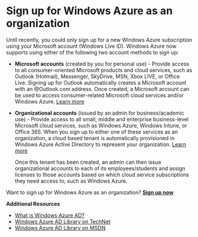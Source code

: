 <properties umbracoNaviHide="0" pageTitle="Sign up for Windows Azure as an organization" metaKeywords="Windows Azure Active Directory, Windows Azure AD, organizational account" metaDescription="Learn how to create a Windows Azure AD tenant in Windows Azure." linkid="documentation-services-identity-sign-up-for-windows-azure-as-an-organization" urlDisplayName="Sign up as an organization" headerExpose="" footerExpose="" disqusComments="0" />

<div chunk="../chunks/identity-left-nav.md" />

<h1 id="signup">Sign up for Windows Azure as an organization</h1>

<div chunk="../../Shared/Chunks/disclaimer.md" />

Until recently, you could only sign up for a new Windows Azure subscription using your Microsoft account (Windows Live ID). Windows Azure now supports using either of the following two account methods to sign up:

* **Microsoft accounts** (created by you for personal use) - Provide access to all consumer-oriented Microsoft products and cloud services, such as Outlook (Hotmail), Messenger, SkyDrive, MSN, Xbox LIVE, or Office Live. Signing up for Outlook automatically creates a Microsoft account with an @Outlook.com address. Once created, a Microsoft account can be used to access consumer-related Microsoft cloud services and/or Windows Azure. [Learn more](http://windows.microsoft.com/en-US/windows-live/sign-in-what-is-microsoft-account)

* **Organizational accounts** (issued by an admin for business/academic use) - Provide access to all small, middle and enterprise business-level Microsoft cloud services, such as Windows Azure, Windows Intune, or Office 365. When you sign up to either one of these services as an organization, a cloud based tenant is automatically provisioned in Windows Azure Active Directory to represent your organization. [Learn more](http://technet.microsoft.com/en-us/library/jj573650) 

	Once this tenant has been created, an admin can then issue organizational accounts to each of its employees/students and assign licenses to those accounts based on which cloud service subscriptions they need access to, such as Windows Azure. 

Want to sign up for Windows Azure as an organization? [**Sign up now**](http://go.microsoft.com/fwlink/?LinkId=269967) 

**Additional Resources**

* [What is Windows Azure AD?](/en-us/manage/services/identity/what-is-windows-azure-active-directory/) 
* [Windows Azure AD Library on TechNet](http://technet.microsoft.com/en-us/library/hh967619.aspx)
* [Windows Azure AD Library on MSDN](http://msdn.microsoft.com/library/windowsazure/jj673460.aspx)